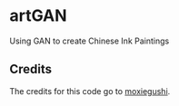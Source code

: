 # artGAN
Using GAN to create Chinese Ink Paintings

## Credits
The credits for this code go to [moxiegushi](https://github.com/moxiegushi/pokeGAN).
